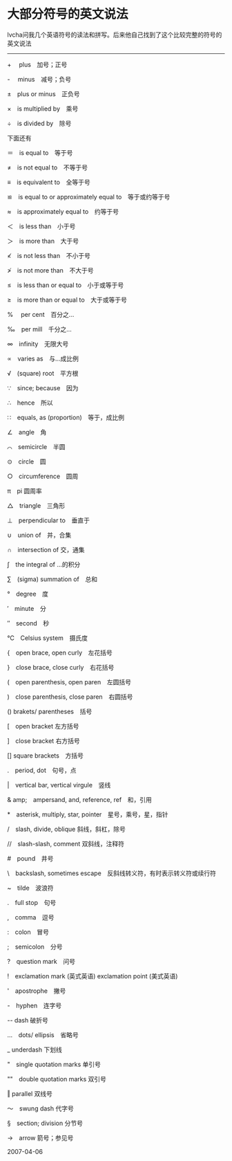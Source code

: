 # 大部分符号的英文说法

lvcha问我几个英语符号的读法和拼写。后来他自己找到了这个比较完整的符号的英文说法

----

+　 plus　加号；正号

-　 minus　减号；负号

±　plus or minus　正负号

×　is multiplied by　乘号

÷　is divided by　除号


下面还有

<!--break-->

＝　is equal to　等于号

≠　is not equal to　不等于号

≡　is equivalent to　全等于号

≌　is equal to or approximately equal to　等于或约等于号

≈　is approximately equal to　约等于号

＜　is less than　小于号

＞　is more than　大于号

≮　is not less than　不小于号

≯　is not more than　不大于号

≤　is less than or equal to　小于或等于号

≥　is more than or equal to　大于或等于号

%　 per cent　百分之…

‰　per mill　千分之…

∞　infinity　无限大号

∝　varies as　与…成比例

√　(square) root　平方根

∵　since; because　因为

∴　hence　所以

∷　equals, as (proportion)　等于，成比例

∠　angle　角

⌒　semicircle　半圆

⊙　circle　圆

○　circumference　圆周

π　pi 圆周率

△　triangle　三角形

⊥　perpendicular to　垂直于

∪　union of　并，合集

∩　intersection of 交，通集

∫　the integral of …的积分

∑　(sigma) summation of　总和

°　degree　度

′　minute　分

″　second　秒

℃　Celsius system　摄氏度

{　open brace, open curly　左花括号

}　close brace, close curly　右花括号

(　open parenthesis, open paren　左圆括号

)　close parenthesis, close paren　右圆括号

() brakets/ parentheses　括号

[　open bracket 左方括号

]　close bracket 右方括号

[] square brackets　方括号

.　period, dot　句号，点

|　vertical bar, vertical virgule　竖线

&  amp;　ampersand, and, reference, ref　和，引用

*　asterisk, multiply, star, pointer　星号，乘号，星，指针

/　slash, divide, oblique 斜线，斜杠，除号

//　slash-slash, comment 双斜线，注释符

\#　pound　井号

\\　backslash, sometimes escape　反斜线转义符，有时表示转义符或续行符

~　tilde　波浪符

.　full stop　句号

,　comma　逗号

:　colon　冒号

;　semicolon　分号

?　question mark　问号

!　exclamation mark (英式英语) exclamation point (美式英语)

'　apostrophe　撇号

-　hyphen　连字号

-- dash 破折号

...　dots/ ellipsis　省略号

_ underdash  下划线

"　single quotation marks 单引号

""　double quotation marks 双引号

‖ parallel 双线号

～　swung dash 代字号

§　section; division 分节号

→　arrow 箭号；参见号

2007-04-06
